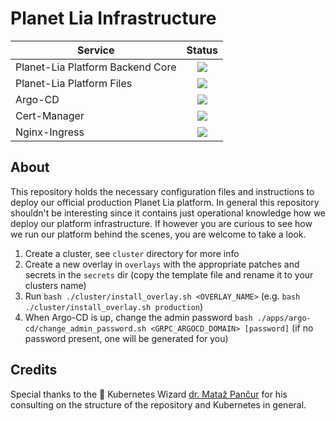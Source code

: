 # Planet Lia Infrastructure

| Service                          | Status                                                                                            |
| -------------------------------- |:-------------------------------------------------------------------------------------------------:|
| Planet-Lia Platform Backend Core | ![](https://argocd.production.cloud.planetlia.com/api/badge?name=planetlia-platform-backend-core) |
| Planet-Lia Platform Files        | ![](https://argocd.production.cloud.planetlia.com/api/badge?name=planetlia-platform-files) |
| Argo-CD                          | ![](https://argocd.production.cloud.planetlia.com/api/badge?name=argo-cd)                         |
| Cert-Manager                     | ![](https://argocd.production.cloud.planetlia.com/api/badge?name=cert-manager)                    |
| Nginx-Ingress                    | ![](https://argocd.production.cloud.planetlia.com/api/badge?name=nginx-ingress)                   |


## About
This repository holds the necessary configuration files and instructions to deploy our official production Planet Lia platform. 
In general this repository shouldn't be interesting since it contains just operational knowledge how we deploy our platform infrastructure. 
If however you are curious to see how we run our platform behind the scenes, you are welcome to take a look.

1. Create a cluster, see `cluster` directory for more info
2. Create a new overlay in `overlays` with the appropriate patches and secrets in the `secrets` dir (copy the template file and rename it to your clusters name)
3. Run `bash ./cluster/install_overlay.sh <OVERLAY_NAME>` (e.g. `bash ./cluster/install_overlay.sh production`) 
4. When Argo-CD is up, change the admin password `bash ./apps/argo-cd/change_admin_password.sh <GRPC_ARGOCD_DOMAIN> [password]` (if no password present, one will be generated for you)

## Credits
Special thanks to the :crown: Kubernetes Wizard [dr. Mataž Pančur](https://fri.uni-lj.si/en/employees/matjaz-pancur) for his consulting on the  structure of the repository and Kubernetes in general. 